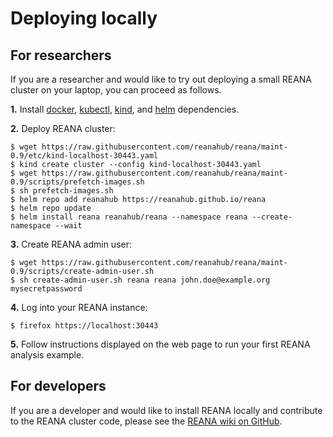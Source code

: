 # Deploying locally

## For researchers

If you are a researcher and would like to try out deploying a small REANA cluster on your laptop,
you can proceed as follows.

**1.** Install [docker](https://docs.docker.com/engine/install/),
[kubectl](https://kubernetes.io/docs/tasks/tools/install-kubectl/),
[kind](https://kind.sigs.k8s.io/docs/user/quick-start/), and
[helm](https://helm.sh/docs/intro/install/) dependencies.

**2.** Deploy REANA cluster:

```{ .console .copy-to-clipboard }
$ wget https://raw.githubusercontent.com/reanahub/reana/maint-0.9/etc/kind-localhost-30443.yaml
$ kind create cluster --config kind-localhost-30443.yaml
$ wget https://raw.githubusercontent.com/reanahub/reana/maint-0.9/scripts/prefetch-images.sh
$ sh prefetch-images.sh
$ helm repo add reanahub https://reanahub.github.io/reana
$ helm repo update
$ helm install reana reanahub/reana --namespace reana --create-namespace --wait
```

**3.** Create REANA admin user:

```{ .console .copy-to-clipboard }
$ wget https://raw.githubusercontent.com/reanahub/reana/maint-0.9/scripts/create-admin-user.sh
$ sh create-admin-user.sh reana reana john.doe@example.org mysecretpassword
```

**4.** Log into your REANA instance:

```{ .console .copy-to-clipboard }
$ firefox https://localhost:30443
```

**5.** Follow instructions displayed on the web page to run your first REANA analysis example.

## For developers

If you are a developer and would like to install REANA locally and contribute to the REANA cluster code,
please see the [REANA wiki on GitHub](https://github.com/reanahub/reana/wiki).
